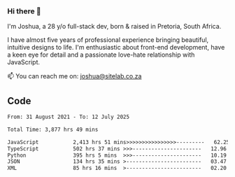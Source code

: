 ### Hi there 👋

I'm Joshua, a 28 y/o full-stack dev, born & raised in Pretoria, South Africa. 

I have almost five years of professional experience bringing beautiful, intuitive designs to life. I'm enthusiastic about front-end development, have a keen eye for detail and a passionate love-hate relationship with JavaScript.

📫 You can reach me on: joshua@sitelab.co.za

## **Code**

<!--START_SECTION:waka-->

```txt
From: 31 August 2021 - To: 12 July 2025

Total Time: 3,877 hrs 49 mins

JavaScript           2,413 hrs 51 mins>>>>>>>>>>>>>>>>---------   62.25 %
TypeScript           502 hrs 37 mins >>>----------------------   12.96 %
Python               395 hrs 5 mins  >>>----------------------   10.19 %
JSON                 134 hrs 35 mins >------------------------   03.47 %
XML                  85 hrs 16 mins  >------------------------   02.20 %
```

<!--END_SECTION:waka-->
